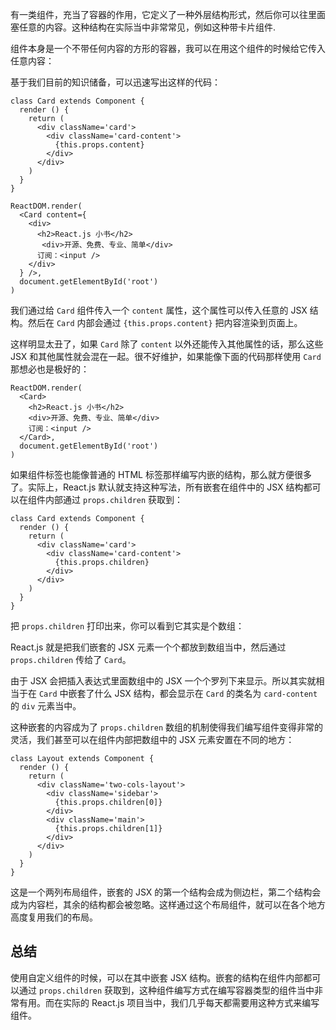 
有一类组件，充当了容器的作用，它定义了一种外层结构形式，然后你可以往里面塞任意的内容。这种结构在实际当中非常常见，例如这种带卡片组件.

组件本身是一个不带任何内容的方形的容器，我可以在用这个组件的时候给它传入任意内容：

基于我们目前的知识储备，可以迅速写出这样的代码：

    class Card extends Component {
      render () {
        return (
          <div className='card'>
            <div className='card-content'>
              {this.props.content}
            </div>
          </div>
        )
      }
    }
    
    ReactDOM.render(
      <Card content={
        <div>
          <h2>React.js 小书</h2>
           <div>开源、免费、专业、简单</div>
          订阅：<input />
        </div>
      } />,
      document.getElementById('root')
    )
    

我们通过给 `Card` 组件传入一个 `content` 属性，这个属性可以传入任意的 JSX 结构。然后在 `Card` 内部会通过 `{this.props.content}` 把内容渲染到页面上。

这样明显太丑了，如果 `Card` 除了 `content` 以外还能传入其他属性的话，那么这些 JSX 和其他属性就会混在一起。很不好维护，如果能像下面的代码那样使用 `Card` 那想必也是极好的：

    ReactDOM.render(
      <Card>
        <h2>React.js 小书</h2>
        <div>开源、免费、专业、简单</div>
        订阅：<input />
      </Card>,
      document.getElementById('root')
    )
    

如果组件标签也能像普通的 HTML 标签那样编写内嵌的结构，那么就方便很多了。实际上，React.js 默认就支持这种写法，所有嵌套在组件中的 JSX 结构都可以在组件内部通过 `props.children` 获取到：

    class Card extends Component {
      render () {
        return (
          <div className='card'>
            <div className='card-content'>
              {this.props.children}
            </div>
          </div>
        )
      }
    }
    

把 `props.children` 打印出来，你可以看到它其实是个数组：


React.js 就是把我们嵌套的 JSX 元素一个个都放到数组当中，然后通过 `props.children` 传给了 `Card`。

由于 JSX 会把插入表达式里面数组中的 JSX 一个个罗列下来显示。所以其实就相当于在 `Card` 中嵌套了什么 JSX 结构，都会显示在 `Card` 的类名为 `card-content` 的 `div` 元素当中。

这种嵌套的内容成为了 `props.children` 数组的机制使得我们编写组件变得非常的灵活，我们甚至可以在组件内部把数组中的 JSX 元素安置在不同的地方：

    class Layout extends Component {
      render () {
        return (
          <div className='two-cols-layout'>
            <div className='sidebar'>
              {this.props.children[0]}
            </div>
            <div className='main'>
              {this.props.children[1]}
            </div>
          </div>
        )
      }
    }
    

这是一个两列布局组件，嵌套的 JSX 的第一个结构会成为侧边栏，第二个结构会成为内容栏，其余的结构都会被忽略。这样通过这个布局组件，就可以在各个地方高度复用我们的布局。

总结
--

使用自定义组件的时候，可以在其中嵌套 JSX 结构。嵌套的结构在组件内部都可以通过 `props.children` 获取到，这种组件编写方式在编写容器类型的组件当中非常有用。而在实际的 React.js 项目当中，我们几乎每天都需要用这种方式来编写组件。